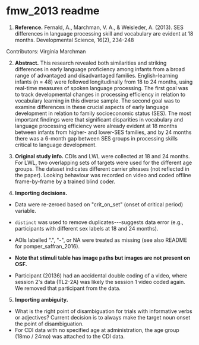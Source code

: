 # fmw_2013 readme

1. **Reference.**
Fernald, A., Marchman, V. A., & Weisleder, A. (2013). SES differences in language processing skill and vocabulary are evident at 18 months. Developmental Science, 16(2), 234-248

Contributors: Virginia Marchman

2. **Abstract.**
This research revealed both similarities and striking differences in early language proficiency among infants from a broad range of advantaged and disadvantaged families. English-learning infants (n = 48) were followed longitudinally from 18 to 24 months, using real-time measures of spoken language processing. The first goal was to track developmental changes in processing efficiency in relation to vocabulary learning in this diverse sample. The second goal was to examine differences in these crucial aspects of early language development in relation to family socioeconomic status (SES). The most important findings were that significant disparities in vocabulary and language processing efficiency were already evident at 18 months between infants from higher- and lower-SES families, and by 24 months there was a 6-month gap between SES groups in processing skills critical to language development.

3. **Original study info.**
CDIs and LWL were collected at 18 and 24 months. For LWL, two overlapping sets of targets were used for the different age groups. The dataset indicates different carrier phrases (not reflected in the paper). Looking behaviour was recorded on video and coded offline frame-by-frame by a trained blind coder. 

4. **Importing decisions.**

- Data were re-zeroed based on "crit_on_set" (onset of critical period) variable.
- `distinct` was used to remove duplicates---suggests data error (e.g., participants with different sex labels at 18 and 24 months).
- AOIs labelled ".", "-", or NA were treated as missing (see also README for pomper_saffran_2016).
- **Note that stimuli table has image paths but images are not present on OSF.**

- Participant (20136) had an accidental double coding of a video, where session 2's data (TL2-2A) was likely the session 1 video coded again. We removed that participant from the data.


5. **Importing ambiguity.**

- What is the right point of disambiguation for trials with informative verbs or adjectives? Current decision is to always make the target noun onset the point of disambiguation.
- For CDI data with no specified age at administration, the age group (18mo / 24mo) was attached to the CDI data.

